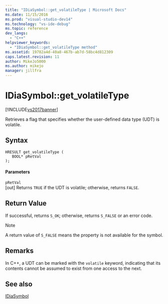 ```yaml
---
title: "IDiaSymbol::get_volatileType | Microsoft Docs"
ms.date: 11/15/2016
ms.prod: "visual-studio-dev14"
ms.technology: "vs-ide-debug"
ms.topic: reference
dev_langs: 
  - "C++"
helpviewer_keywords: 
  - "IDiaSymbol::get_volatileType method"
ms.assetid: 19782a4d-40a8-467b-ab7d-58bc4d812309
caps.latest.revision: 11
author: MikeJo5000
ms.author: mikejo
manager: jillfra
---
```

# IDiaSymbol::get_volatileType
[!INCLUDE[vs2017banner](../../includes/vs2017banner.md)]

Retrieves a flag that specifies whether the user-defined data type (UDT) is volatile.  
  
## Syntax  
  
```cpp#  
HRESULT get_volatileType (   
   BOOL* pRetVal  
);  
```  
  
#### Parameters  
 `pRetVal`  
 [out] Returns `TRUE` if the UDT is volatile; otherwise, returns `FALSE`.  
  
## Return Value  
 If successful, returns `S_OK`; otherwise, returns `S_FALSE` or an error code.  
  
> [!NOTE]
> A return value of `S_FALSE` means the property is not available for the symbol.  
  
## Remarks  
 In C++, a UDT can be marked with the `volatile` keyword, indicating that its contents cannot be assumed to exist from one access to the next.  
  
## See also  
 [IDiaSymbol](../../debugger/debug-interface-access/idiasymbol.md)
